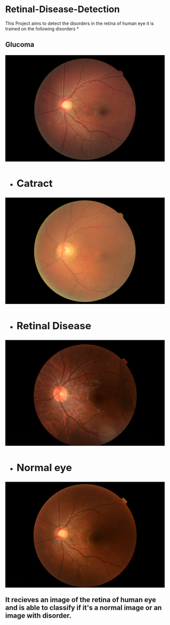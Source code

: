 # Retinal-Disease-Detection
This Project aims to detect the disorders in the retina of human eye
it is trained on the following disorders
*<h2> Glucoma
  
  
<img src = "https://github.com/alphaneuron-ai/Retinal-Disease-Detection/blob/main/Images/Glaucoma_001.png"></img>
* <h2>Catract
  
  
<img src = "https://github.com/alphaneuron-ai/Retinal-Disease-Detection/blob/main/Images/cataract_001.png"></img>
* <h2>Retinal Disease
  
  
<img src = "https://github.com/alphaneuron-ai/Retinal-Disease-Detection/blob/main/Images/Retina_001.png"></img>
* <h2>Normal eye
  
  
<img src="https://github.com/alphaneuron-ai/Retinal-Disease-Detection/blob/main/Images/NL_001.png"></img>


It recieves an image of the retina of human eye and is able to classify if it's a normal image or an image with disorder.
